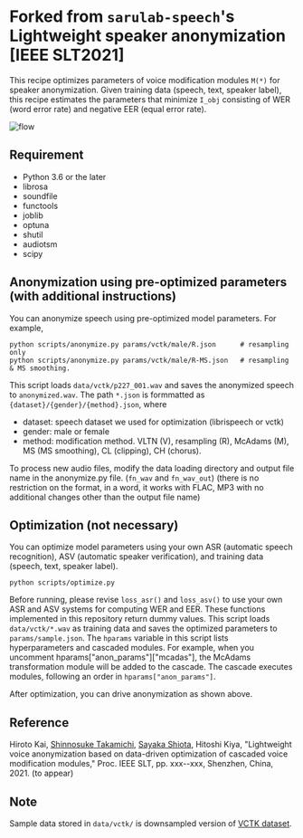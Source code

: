 # Forked from `sarulab-speech`'s Lightweight speaker anonymization [IEEE SLT2021]
This recipe optimizes parameters of voice modification modules `M(*)` for speaker anonymization. Given training data (speech, text, speaker label), this recipe estimates the parameters that minimize `I_obj` consisting of WER (word error rate) and negative EER (equal error rate). 

![flow](flow.png)

## Requirement
- Python 3.6 or the later
- librosa
- soundfile
- functools
- joblib
- optuna
- shutil
- audiotsm
- scipy

## Anonymization using pre-optimized parameters (with additional instructions)
You can anonymize speech using pre-optimized model parameters. For example,
```
python scripts/anonymize.py params/vctk/male/R.json      # resampling only
python scripts/anonymize.py params/vctk/male/R-MS.json   # resampling & MS smoothing.
```

This script loads `data/vctk/p227_001.wav` and saves the anonymized speech to `anonymized.wav`. The path `*.json` is formmatted as `{dataset}/{gender}/{method}.json`, where
- dataset: speech dataset we used for optimization (librispeech or vctk)
- gender: male or female
- method: modification method. VLTN (V), resampling (R), McAdams (M), MS (MS smoothing), CL (clipping), CH (chorus).

To process new audio files, modify the data loading directory and output file name in the anonymize.py file. (`fn_wav` and `fn_wav_out`) (there is no restriction on the format, in a word, it works with FLAC, MP3 with no additional changes other than the output file name)

## Optimization (not necessary)
You can optimize model parameters using your own ASR (automatic speech recognition), ASV (automatic speaker verification), and training data (speech, text, speaker label). 
```
python scripts/optimize.py
```
Before running, please revise `loss_asr()` and `loss_asv()` to use your own ASR and ASV systems for computing WER and EER. These functions implemented in this repository return dummy values. This script loads `data/vctk/*.wav` as training data and saves the optimized parameters to `params/sample.json`. The `hparams` variable in this script lists hyperparameters and cascaded modules. For example, when you uncomment hparams["anon_params"]["mcadas"], the McAdams transformation module will be added to the cascade. The cascade executes modules, following an order in `hparams["anon_params"]`.

After optimization, you can drive anonymization as shown above.

## Reference
Hiroto Kai, [Shinnosuke Takamichi](https://sites.google.com/site/shinnosuketakamichi/home), [Sayaka Shiota](https://www.tmu.ac.jp/stafflist/data/sa/7539.html), Hitoshi Kiya, "Lightweight voice anonymization based on data-driven optimization of cascaded voice modification modules," Proc. IEEE SLT, pp. xxx--xxx, Shenzhen, China, 2021. (to appear)

## Note
Sample data stored in `data/vctk/` is downsampled version of [VCTK dataset](https://datashare.is.ed.ac.uk/handle/10283/3443).
